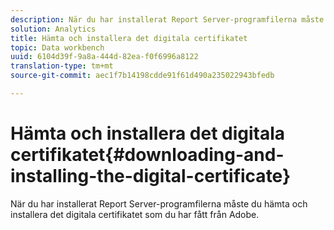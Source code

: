 ```yaml
---
description: När du har installerat Report Server-programfilerna måste du hämta och installera det digitala certifikatet som du har fått från Adobe.
solution: Analytics
title: Hämta och installera det digitala certifikatet
topic: Data workbench
uuid: 6104d39f-9a8a-444d-82ea-f0f6996a8122
translation-type: tm+mt
source-git-commit: aec1f7b14198cdde91f61d490a235022943bfedb

---
```



# Hämta och installera det digitala certifikatet{#downloading-and-installing-the-digital-certificate}

När du har installerat Report Server-programfilerna måste du hämta och installera det digitala certifikatet som du har fått från Adobe.

